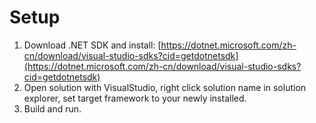 # Setup

1. Download .NET SDK and install: [https://dotnet.microsoft.com/zh-cn/download/visual-studio-sdks?cid=getdotnetsdk](https://dotnet.microsoft.com/zh-cn/download/visual-studio-sdks?cid=getdotnetsdk)
2. Open solution with VisualStudio, right click solution name in solution explorer, set target framework to your newly installed.
3. Build and run.
